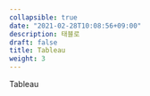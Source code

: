```yaml
---
collapsible: true
date: "2021-02-28T10:08:56+09:00"
description: 태블로
draft: false
title: Tableau
weight: 3
---
```


Tableau